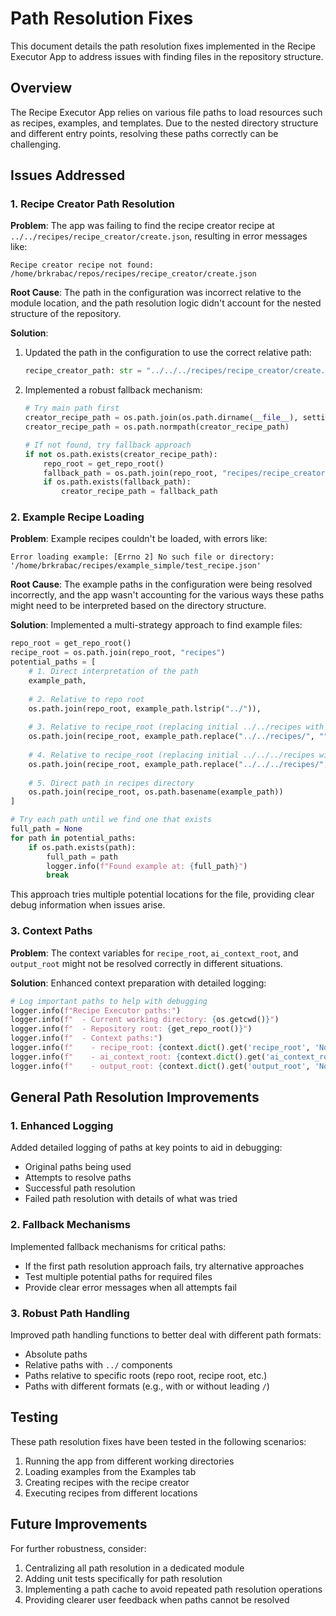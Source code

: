 # Path Resolution Fixes

This document details the path resolution fixes implemented in the Recipe Executor App to address issues with finding files in the repository structure.

## Overview

The Recipe Executor App relies on various file paths to load resources such as recipes, examples, and templates. Due to the nested directory structure and different entry points, resolving these paths correctly can be challenging.

## Issues Addressed

### 1. Recipe Creator Path Resolution

**Problem**: The app was failing to find the recipe creator recipe at `../../recipes/recipe_creator/create.json`, resulting in error messages like:
```
Recipe creator recipe not found: /home/brkrabac/repos/recipes/recipe_creator/create.json
```

**Root Cause**: The path in the configuration was incorrect relative to the module location, and the path resolution logic didn't account for the nested structure of the repository.

**Solution**:
1. Updated the path in the configuration to use the correct relative path:
   ```python
   recipe_creator_path: str = "../../../recipes/recipe_creator/create.json"
   ```

2. Implemented a robust fallback mechanism:
   ```python
   # Try main path first
   creator_recipe_path = os.path.join(os.path.dirname(__file__), settings.recipe_creator_path)
   creator_recipe_path = os.path.normpath(creator_recipe_path)
   
   # If not found, try fallback approach
   if not os.path.exists(creator_recipe_path):
       repo_root = get_repo_root()
       fallback_path = os.path.join(repo_root, "recipes/recipe_creator/create.json")
       if os.path.exists(fallback_path):
           creator_recipe_path = fallback_path
   ```

### 2. Example Recipe Loading

**Problem**: Example recipes couldn't be loaded, with errors like:
```
Error loading example: [Errno 2] No such file or directory: '/home/brkrabac/recipes/example_simple/test_recipe.json'
```

**Root Cause**: The example paths in the configuration were being resolved incorrectly, and the app wasn't accounting for the various ways these paths might need to be interpreted based on the directory structure.

**Solution**: Implemented a multi-strategy approach to find example files:

```python
repo_root = get_repo_root()
recipe_root = os.path.join(repo_root, "recipes")
potential_paths = [
    # 1. Direct interpretation of the path
    example_path,
    
    # 2. Relative to repo root
    os.path.join(repo_root, example_path.lstrip("../")),
    
    # 3. Relative to recipe_root (replacing initial ../../recipes with recipe_root)
    os.path.join(recipe_root, example_path.replace("../../recipes/", "")),
    
    # 4. Relative to recipe_root (replacing initial ../../../recipes with recipe_root)
    os.path.join(recipe_root, example_path.replace("../../../recipes/", "")),
    
    # 5. Direct path in recipes directory
    os.path.join(recipe_root, os.path.basename(example_path))
]

# Try each path until we find one that exists
full_path = None
for path in potential_paths:
    if os.path.exists(path):
        full_path = path
        logger.info(f"Found example at: {full_path}")
        break
```

This approach tries multiple potential locations for the file, providing clear debug information when issues arise.

### 3. Context Paths

**Problem**: The context variables for `recipe_root`, `ai_context_root`, and `output_root` might not be resolved correctly in different situations.

**Solution**: Enhanced context preparation with detailed logging:

```python
# Log important paths to help with debugging
logger.info(f"Recipe Executor paths:")
logger.info(f"  - Current working directory: {os.getcwd()}")
logger.info(f"  - Repository root: {get_repo_root()}")
logger.info(f"  - Context paths:")
logger.info(f"    - recipe_root: {context.dict().get('recipe_root', 'Not set')}")
logger.info(f"    - ai_context_root: {context.dict().get('ai_context_root', 'Not set')}")
logger.info(f"    - output_root: {context.dict().get('output_root', 'Not set')}")
```

## General Path Resolution Improvements

### 1. Enhanced Logging

Added detailed logging of paths at key points to aid in debugging:
- Original paths being used
- Attempts to resolve paths
- Successful path resolution
- Failed path resolution with details of what was tried

### 2. Fallback Mechanisms

Implemented fallback mechanisms for critical paths:
- If the first path resolution approach fails, try alternative approaches
- Test multiple potential paths for required files
- Provide clear error messages when all attempts fail

### 3. Robust Path Handling

Improved path handling functions to better deal with different path formats:
- Absolute paths
- Relative paths with `../` components
- Paths relative to specific roots (repo root, recipe root, etc.)
- Paths with different formats (e.g., with or without leading `/`)

## Testing

These path resolution fixes have been tested in the following scenarios:
1. Running the app from different working directories
2. Loading examples from the Examples tab
3. Creating recipes with the recipe creator
4. Executing recipes from different locations

## Future Improvements

For further robustness, consider:
1. Centralizing all path resolution in a dedicated module
2. Adding unit tests specifically for path resolution
3. Implementing a path cache to avoid repeated path resolution operations
4. Providing clearer user feedback when paths cannot be resolved